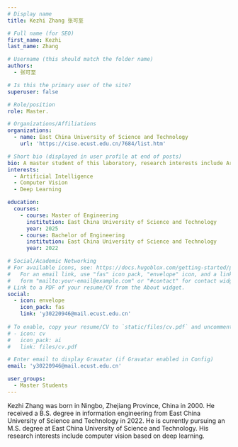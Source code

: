 ```yaml
---
# Display name
title: Kezhi Zhang 张可至

# Full name (for SEO)
first_name: Kezhi 
last_name: Zhang 

# Username (this should match the folder name)
authors:
  - 张可至

# Is this the primary user of the site?
superuser: false

# Role/position
role: Master.

# Organizations/Affiliations
organizations:
  - name: East China University of Science and Technology
    url: 'https://cise.ecust.edu.cn/7684/list.htm'

# Short bio (displayed in user profile at end of posts)
bio: A master student of this laboratory, research interests include Artificial Intelligence, Computer Vision and Deep Learning.
interests:
  - Artificial Intelligence
  - Computer Vision
  - Deep Learning

education:
  courses:
    - course: Master of Engineering
      institution: East China University of Science and Technology
      year: 2025
    - course: Bachelor of Engineering
      institution: East China University of Science and Technology
      year: 2022

# Social/Academic Networking
# For available icons, see: https://docs.hugoblox.com/getting-started/page-builder/#icons
#   For an email link, use "fas" icon pack, "envelope" icon, and a link in the
#   form "mailto:your-email@example.com" or "#contact" for contact widget.
# Link to a PDF of your resume/CV from the About widget.
social:
  - icon: envelope
    icon_pack: fas
    link: 'y30220946@mail.ecust.edu.cn'
    
# To enable, copy your resume/CV to `static/files/cv.pdf` and uncomment the lines below.
# - icon: cv
#   icon_pack: ai
#   link: files/cv.pdf

# Enter email to display Gravatar (if Gravatar enabled in Config)
email: 'y30220946@mail.ecust.edu.cn'

user_groups:
  - Master Students
---
```


Kezhi Zhang was born in Ningbo, Zhejiang Province, China in 2000. He received a B.S. degree in information engineering from East China University of Science and Technology in 2022. He is currently pursuing an M.S. degree at East China University of Science and Technology. His research interests include computer vision based on deep learning.
